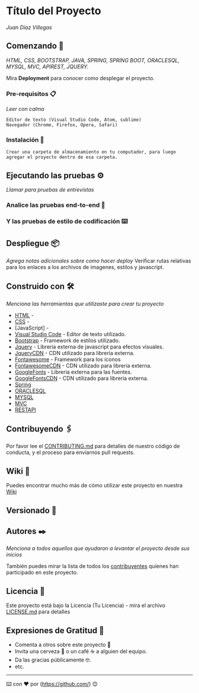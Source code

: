 # Título del Proyecto

_Juan Diaz Villegas_

## Comenzando 🚀

_HTML, CSS, BOOTSTRAP, JAVA, SPRING, SPRING BOOT, ORACLESQL, MYSQL, MVC, APIREST, JQUERY._

Mira **Deployment** para conocer como desplegar el proyecto.


### Pre-requisitos 📋

_Leer con calma_

```
Editor de texto (Visual Studio Code, Atom, sublime)
Navegador (Chrome, Firefox, Opera, Safari)
```

### Instalación 🔧

```
Crear una carpeta de almacenamiento en tu computador, para luego agregar el proyecto dentro de esa carpeta.
```

## Ejecutando las pruebas ⚙️

_Llamar para pruebas de entrevistas_

### Analice las pruebas end-to-end 🔩

### Y las pruebas de estilo de codificación ⌨️


## Despliegue 📦

_Agrega notas adicionales sobre como hacer deploy_
Verificar rutas relativas para los enlaces a los archivos de imagenes, estilos y javascript.

## Construido con 🛠️

_Menciona las herramientas que utilizaste para crear tu proyecto_

* [HTML]() -
* [CSS]() -
* [JavaScript] -
* [Visual Studio Code](https://code.visualstudio.com/) - Editor de texto utilizado.
* [Bootstrap](https://getbootstrap.com/) - Framework de estilos utilizado.
* [Jquery](https://releases.jquery.com/) - Libreria externa de javascript para efectos visuales.
* [JqueryCDN](https://code.jquery.com/jquery-3.6.0.js) - CDN utilizado para libreria externa.
* [Fontawesome](https://fontawesome.com/) - Framework para los iconos
* [FontawesomeCDN](https://cdnjs.com/libraries/font-awesome) - CDN utilizado para libreria externa.
* [GoogleFonts](https://fonts.google.com/) - Libreria externa para las fuentes.
* [GoogleFontsCDN]() - CDN utilizado para libreria externa.
* [Spring]()
* [ORACLESQL]()
* [MYSQL]()
* [MVC]()
* [RESTAPI]()
## Contribuyendo 🖇️

Por favor lee el [CONTRIBUTING.md](https://gist.github.com/{nombreusuario}/{repositorio}.git) para detalles de nuestro código de conducta, y el proceso para enviarnos pull requests.

## Wiki 📖

Puedes encontrar mucho más de cómo utilizar este proyecto en nuestra [Wiki](https://github.com/tu/proyecto/wiki)

## Versionado 📌



## Autores ✒️

_Menciona a todos aquellos que ayudaron a levantar el proyecto desde sus inicios_



También puedes mirar la lista de todos los [contribuyentes](https://github.com/your/project/contributors) quíenes han participado en este proyecto. 

## Licencia 📄

Este proyecto está bajo la Licencia (Tu Licencia) - mira el archivo [LICENSE.md](LICENSE.md) para detalles

## Expresiones de Gratitud 🎁

* Comenta a otros sobre este proyecto 📢
* Invita una cerveza 🍺 o un café ☕ a alguien del equipo. 
* Da las gracias públicamente 🤓.
* etc.



---
⌨️ con ❤️ por (https://github.com/) 😊
